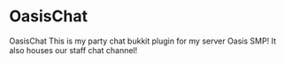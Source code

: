 OasisChat
=========

OasisChat
This is my party chat bukkit plugin for my server Oasis SMP!  It also houses our staff chat channel!
